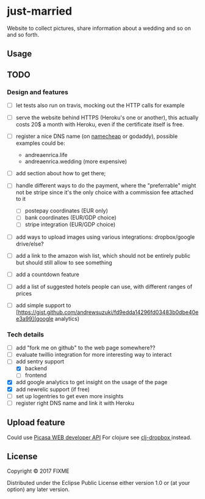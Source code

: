 # just-married

Website to collect pictures, share information about a wedding and so on and so forth.

## Usage

## TODO

### Design and features

- [ ] let tests also run on travis, mocking out the HTTP calls for example
- [ ] serve the website behind HTTPS (Heroku's one or another), this actually costs 20$ a month
      with Heroku, even if the certificate itself is free.

- [ ] register a nice DNS name (on [namecheap](https://www.namecheap.com/) or godaddy), possible examples could be:
  - andreaenrica.life
  - andreaenrica.wedding (more expensive)

- [ ] add section about how to get there;
- [ ] handle different ways to do the payment, where the "preferrable" might not be stripe since it's the only choice with a commission fee attached to it
  - [ ] postepay coordinates (EUR only)
  - [ ] bank coordinates (EUR/GDP choice)
  - [ ] stripe integration (EUR/GDP choice)

- [ ] add ways to upload images using various integrations: dropbox/google drive/else?
- [ ] add a link to the amazon wish list, which should not be entirely public
      but should still allow to see something
- [ ] add a countdown feature
- [ ] add a list of suggested hotels people can use, with different ranges of prices
- [ ] add simple support to [https://gist.github.com/andrewsuzuki/fd9edda14296fd03483b0dbe40ee3a99](google analytics) 

### Tech details

- [ ] add "fork me on github" to the web page somewhere??
- [ ] evaluate twillio integration for more interesting way to interact
- [ ] add sentry support
  - [x] backend
  - [ ] frontend
- [x] add google analytics to get insight on the usage of the page
- [x] add newrelic support (if free)
- [ ] set up logentries to get even more insights
- [ ] register right DNS name and link it with Heroku

## Upload feature

Could use [Picasa WEB developer API](https://developers.google.com/picasa-web/) 
For clojure see [clj-dropbox ](https://github.com/aria42/clj-dropbox) instead.

## License

Copyright © 2017 FIXME

Distributed under the Eclipse Public License either version 1.0 or (at
your option) any later version.
